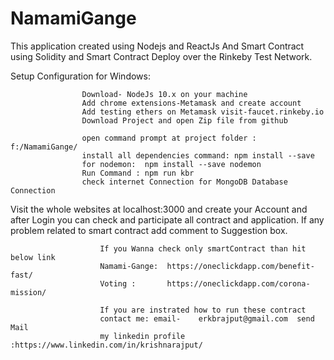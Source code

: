# NamamiGange
This application created using Nodejs and ReactJs And Smart Contract using Solidity and Smart Contract Deploy over the Rinkeby Test Network.

Setup Configuration for Windows:

                    Download- NodeJs 10.x on your machine
                    Add chrome extensions-Metamask and create account
                    Add testing ethers on Metamask visit-faucet.rinkeby.io
                    Download Project and open Zip file from github
                    
                    open command prompt at project folder : f:/NamamiGange/
                    install all dependencies command: npm install --save
                    for nodemon:  npm install --save nodemon
                    Run Command : npm run kbr
                    check internet Connection for MongoDB Database Connection

Visit the whole websites at localhost:3000 and create your Account and  after Login you can check and participate all contract and application. If any problem related to smart contract add comment to Suggestion box.
  
                      
                        If you Wanna check only smartContract than hit below link
                        Namami-Gange:  https://oneclickdapp.com/benefit-fast/
                        Voting :       https://oneclickdapp.com/corona-mission/
                        
                        If you are instrated how to run these contract 
                        contact me: email-    erkbrajput@gmail.com  send Mail 
                        my linkedin profile :https://www.linkedin.com/in/krishnarajput/
                                              
                                    
                    
                    
